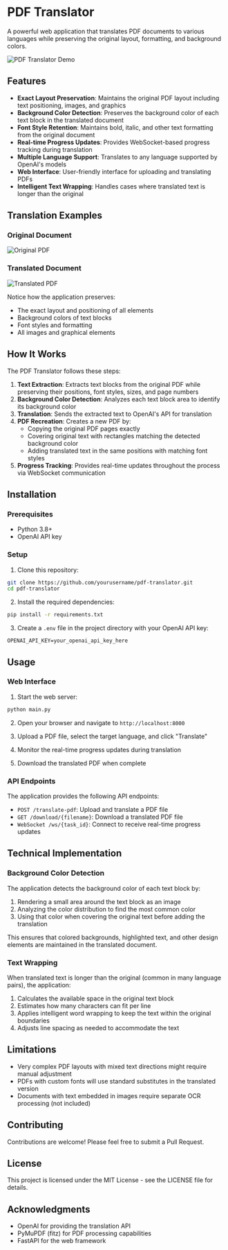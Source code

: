# PDF Translator

A powerful web application that translates PDF documents to various languages while preserving the original layout, formatting, and background colors.

![PDF Translator Demo](example/demo.png)

## Features

- **Exact Layout Preservation**: Maintains the original PDF layout including text positioning, images, and graphics
- **Background Color Detection**: Preserves the background color of each text block in the translated document
- **Font Style Retention**: Maintains bold, italic, and other text formatting from the original document
- **Real-time Progress Updates**: Provides WebSocket-based progress tracking during translation
- **Multiple Language Support**: Translates to any language supported by OpenAI's models
- **Web Interface**: User-friendly interface for uploading and translating PDFs
- **Intelligent Text Wrapping**: Handles cases where translated text is longer than the original

## Translation Examples

### Original Document
![Original PDF](example/original.png)

### Translated Document
![Translated PDF](example/translated.png)

Notice how the application preserves:
- The exact layout and positioning of all elements
- Background colors of text blocks
- Font styles and formatting
- All images and graphical elements

## How It Works

The PDF Translator follows these steps:

1. **Text Extraction**: Extracts text blocks from the original PDF while preserving their positions, font styles, sizes, and page numbers
2. **Background Color Detection**: Analyzes each text block area to identify its background color
3. **Translation**: Sends the extracted text to OpenAI's API for translation
4. **PDF Recreation**: Creates a new PDF by:
   - Copying the original PDF pages exactly
   - Covering original text with rectangles matching the detected background color
   - Adding translated text in the same positions with matching font styles
5. **Progress Tracking**: Provides real-time updates throughout the process via WebSocket communication

## Installation

### Prerequisites
- Python 3.8+
- OpenAI API key

### Setup

1. Clone this repository:
```bash
git clone https://github.com/yourusername/pdf-translator.git
cd pdf-translator
```

2. Install the required dependencies:
```bash
pip install -r requirements.txt
```

3. Create a `.env` file in the project directory with your OpenAI API key:
```
OPENAI_API_KEY=your_openai_api_key_here
```

## Usage

### Web Interface

1. Start the web server:
```bash
python main.py
```

2. Open your browser and navigate to `http://localhost:8000`

3. Upload a PDF file, select the target language, and click "Translate"

4. Monitor the real-time progress updates during translation

5. Download the translated PDF when complete

### API Endpoints

The application provides the following API endpoints:

- `POST /translate-pdf`: Upload and translate a PDF file
- `GET /download/{filename}`: Download a translated PDF file
- `WebSocket /ws/{task_id}`: Connect to receive real-time progress updates

## Technical Implementation

### Background Color Detection

The application detects the background color of each text block by:

1. Rendering a small area around the text block as an image
2. Analyzing the color distribution to find the most common color
3. Using that color when covering the original text before adding the translation

This ensures that colored backgrounds, highlighted text, and other design elements are maintained in the translated document.

### Text Wrapping

When translated text is longer than the original (common in many language pairs), the application:

1. Calculates the available space in the original text block
2. Estimates how many characters can fit per line
3. Applies intelligent word wrapping to keep the text within the original boundaries
4. Adjusts line spacing as needed to accommodate the text

## Limitations

- Very complex PDF layouts with mixed text directions might require manual adjustment
- PDFs with custom fonts will use standard substitutes in the translated version
- Documents with text embedded in images require separate OCR processing (not included)

## Contributing

Contributions are welcome! Please feel free to submit a Pull Request.

## License

This project is licensed under the MIT License - see the LICENSE file for details.

## Acknowledgments

- OpenAI for providing the translation API
- PyMuPDF (fitz) for PDF processing capabilities
- FastAPI for the web framework
